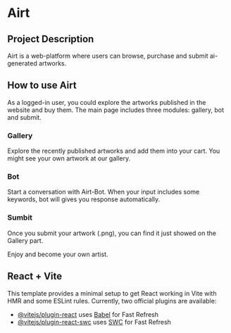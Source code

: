 
# Airt

## Project Description
Airt is a web-platform where users can browse, purchase and submit ai-generated artworks.

## How to use Airt
As a logged-in user, you could explore the artworks published in the website and buy them.
The main page includes three modules: gallery, bot and submit.

### Gallery
Explore the recently published artworks and add them into your cart. You might see your own artwork at our gallery.

### Bot
Start a conversation with Airt-Bot. When your input includes some keywords, bot will gives you response automatically. 

### Sumbit
Once you submit your artwork (.png), you can find it just showed on the Gallery part.


Enjoy and become your own artist.

## React + Vite

This template provides a minimal setup to get React working in Vite with HMR and some ESLint rules.
Currently, two official plugins are available:

- [@vitejs/plugin-react](https://github.com/vitejs/vite-plugin-react/blob/main/packages/plugin-react/README.md) uses [Babel](https://babeljs.io/) for Fast Refresh
- [@vitejs/plugin-react-swc](https://github.com/vitejs/vite-plugin-react-swc) uses [SWC](https://swc.rs/) for Fast Refresh
